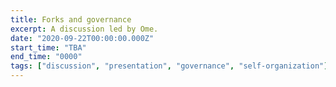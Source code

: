 ```yaml
---
title: Forks and governance
excerpt: A discussion led by Ome.
date: "2020-09-22T00:00:00.000Z"
start_time: "TBA"
end_time: "0000"
tags: ["discussion", "presentation", "governance", "self-organization"]
---
```

